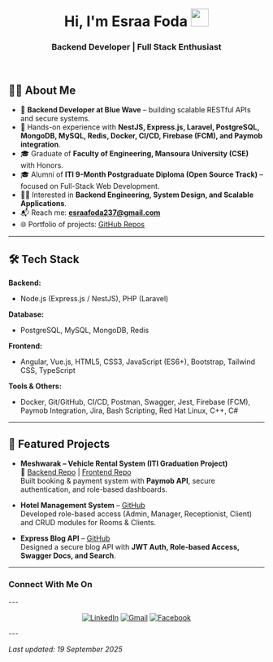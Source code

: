 
 <h1 align="center">Hi, I'm Esraa Foda <img src="https://media.giphy.com/media/hvRJCLFzcasrR4ia7z/giphy.gif" width="35"/></h1>
 <h3 align="center">Backend Developer | Full Stack Enthusiast</h3>

<br>

## 👩‍💻 About Me  

- 🚀 **Backend Developer at Blue Wave** – building scalable RESTful APIs and secure systems.  
- 🔭 Hands-on experience with **NestJS, Express.js, Laravel, PostgreSQL, MongoDB, MySQL, Redis, Docker, CI/CD, Firebase (FCM), and Paymob integration**.  
- 🎓 Graduate of **Faculty of Engineering, Mansoura University (CSE)** with Honors.  
- 🎓 Alumni of **ITI 9-Month Postgraduate Diploma (Open Source Track)** – focused on Full-Stack Web Development.  
- 👩‍💻 Interested in **Backend Engineering, System Design, and Scalable Applications**.  
- 📬 Reach me: **esraafoda237@gmail.com**  
- 🌐 Portfolio of projects: [GitHub Repos](https://github.com/esraa237?tab=repositories)  

---
## 🛠️ Tech Stack  

**Backend:**  
- Node.js (Express.js / NestJS), PHP (Laravel)  

**Database:**  
- PostgreSQL, MySQL, MongoDB, Redis  

**Frontend:**  
- Angular, Vue.js, HTML5, CSS3, JavaScript (ES6+), Bootstrap, Tailwind CSS, TypeScript  

**Tools & Others:**  
- Docker, Git/GitHub, CI/CD, Postman, Swagger, Jest, Firebase (FCM), Paymob Integration, Jira, Bash Scripting, Red Hat Linux, C++, C#  

---
## 🚀 Featured Projects  

- **Meshwarak – Vehicle Rental System (ITI Graduation Project)**  
  🔗 [Backend Repo](https://github.com/HagarElmadany/vehicle-rental-system-Node/) | [Frontend Repo](https://github.com/NadaMohamed2243/vehicle-rental-system-angular/)  
  Built booking & payment system with **Paymob API**, secure authentication, and role-based dashboards.  

- **Hotel Management System** – [GitHub](https://github.com/NadaMohamed2243/hotel-system-laravel)  
  Developed role-based access (Admin, Manager, Receptionist, Client) and CRUD modules for Rooms & Clients.  

- **Express Blog API** – [GitHub](https://github.com/esraa237/Blog-Api.git)  
  Designed a secure blog API with **JWT Auth, Role-based Access, Swagger Docs, and Search**.  

---
<h3><b>Connect With Me On</b></h3>
---
<p align="center">
  <a href="https://www.linkedin.com/in/esraafoda237/"><img src="https://img.shields.io/badge/LinkedIn-blue?style=flat&logo=linkedin" alt="LinkedIn" /></a>
  <a href="mailto:esraafoda237@gmail.com"><img src="https://img.shields.io/badge/Gmail-red?style=flat&logo=gmail&logoColor=white" alt="Gmail" /></a>
  <a href="https://www.facebook.com/esraafoda237" target="_blank"><img src="https://img.shields.io/badge/Facebook-1877F2?style=flat&logo=facebook&logoColor=white" alt="Facebook" />
  </a>
</p>
---

<p><i>Last updated: 19 September 2025</i></p>
